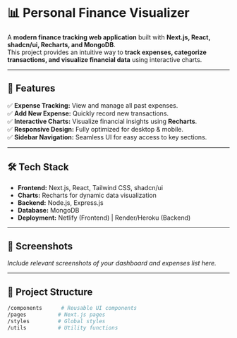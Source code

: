 # **📊 Personal Finance Visualizer**

A **modern finance tracking web application** built with **Next.js, React, shadcn/ui, Recharts, and MongoDB**.  
This project provides an intuitive way to **track expenses, categorize transactions, and visualize financial data** using interactive charts.

---

## **🚀 Features**
✅ **Expense Tracking:** View and manage all past expenses.  
✅ **Add New Expense:** Quickly record new transactions.  
✅ **Interactive Charts:** Visualize financial insights using **Recharts**.  
✅ **Responsive Design:** Fully optimized for desktop & mobile.  
✅ **Sidebar Navigation:** Seamless UI for easy access to key sections.  

---

## **🛠 Tech Stack**
- **Frontend:** Next.js, React, Tailwind CSS, shadcn/ui  
- **Charts:** Recharts for dynamic data visualization  
- **Backend:** Node.js, Express.js  
- **Database:** MongoDB  
- **Deployment:** Netlify (Frontend) | Render/Heroku (Backend)  

---

## **📸 Screenshots**
_Include relevant screenshots of your dashboard and expenses list here._  

---

## **📂 Project Structure**
```bash
/components      # Reusable UI components  
/pages          # Next.js pages  
/styles         # Global styles  
/utils          # Utility functions  
